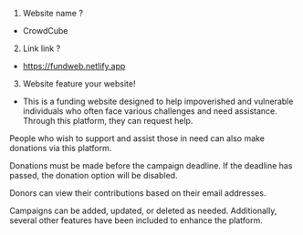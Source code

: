1. Website name ?
- CrowdCube 

2. Link link ?
- https://fundweb.netlify.app

3. Website feature your website!
- This is a funding website designed to help impoverished and vulnerable individuals who often face various challenges and need assistance. Through this platform, they can request help.

People who wish to support and assist those in need can also make donations via this platform.

Donations must be made before the campaign deadline. If the deadline has passed, the donation option will be disabled.

Donors can view their contributions based on their email addresses.

Campaigns can be added, updated, or deleted as needed. Additionally, several other features have been included to enhance the platform.


